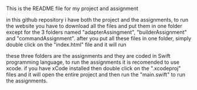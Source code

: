 This is the README file for my project and assignment

in this github repository i have both the project and the assignments, to run the website you have to download all the files and put them in one folder except for the 3 folders named "adapterAssingment", "builderAssignment" and "commandAssignment". after you put all these files in one folder, simply double click on the "index.html" file and it will run

these three folders are the assignments and they are coded in Swift programming language, to run the assignments it is recomended to use xcode. if you have xCode installed then double click on the ".xcodeproj" files and it will open the entire project and then run the "main.swift" to run the assignments.
